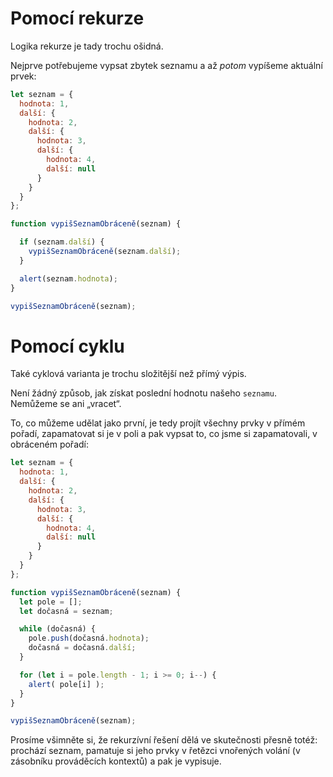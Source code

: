 # Pomocí rekurze

Logika rekurze je tady trochu ošidná.

Nejprve potřebujeme vypsat zbytek seznamu a až *potom* vypíšeme aktuální prvek:

```js run
let seznam = {
  hodnota: 1,
  další: {
    hodnota: 2,
    další: {
      hodnota: 3,
      další: {
        hodnota: 4,
        další: null
      }
    }
  }
};

function vypišSeznamObráceně(seznam) {

  if (seznam.další) {
    vypišSeznamObráceně(seznam.další);
  }

  alert(seznam.hodnota);
}

vypišSeznamObráceně(seznam);
```

# Pomocí cyklu

Také cyklová varianta je trochu složitější než přímý výpis.

Není žádný způsob, jak získat poslední hodnotu našeho `seznamu`. Nemůžeme se ani „vracet“.

To, co můžeme udělat jako první, je tedy projít všechny prvky v přímém pořadí, zapamatovat si je v poli a pak vypsat to, co jsme si zapamatovali, v obráceném pořadí:

```js run
let seznam = {
  hodnota: 1,
  další: {
    hodnota: 2,
    další: {
      hodnota: 3,
      další: {
        hodnota: 4,
        další: null
      }
    }
  }
};

function vypišSeznamObráceně(seznam) {
  let pole = [];
  let dočasná = seznam;

  while (dočasná) {
    pole.push(dočasná.hodnota);
    dočasná = dočasná.další;
  }

  for (let i = pole.length - 1; i >= 0; i--) {
    alert( pole[i] );
  }
}

vypišSeznamObráceně(seznam);
```

Prosíme všimněte si, že rekurzívní řešení dělá ve skutečnosti přesně totéž: prochází seznam, pamatuje si jeho prvky v řetězci vnořených volání (v zásobníku prováděcích kontextů) a pak je vypisuje.
